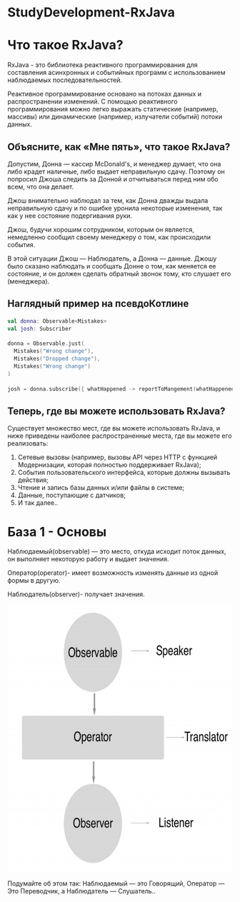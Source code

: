 # StudyDevelopment-RxJava

# Что такое RxJava?

RxJava - это библиотека реактивного программирования для составления асинхронных и событийных программ с использованием наблюдаемых последовательностей.

Реактивное программирование основано на потоках данных и распространении изменений. С помощью реактивного программирования можно легко выражать статические (например, массивы) или динамические (например, излучатели событий) потоки данных.

## Объясните, как «Мне пять», что такое RxJava?

Допустим, Донна — кассир McDonald's, и менеджер думает, что она либо крадет наличные, либо выдает неправильную сдачу. Поэтому он попросил Джоша следить за Донной и отчитываться перед ним обо всем, что она делает.

Джош внимательно наблюдал за тем, как Донна дважды выдала неправильную сдачу и по ошибке уронила некоторые изменения, так как у нее состояние подергивания руки.

Джош, будучи хорошим сотрудником, которым он является, немедленно сообщил своему менеджеру о том, как происходили события.

В этой ситуации Джош — Наблюдатель, а Донна — данные. Джошу было сказано наблюдать и сообщать Донне о том, как меняется ее состояние, и он должен сделать обратный звонок тому, кто слушает его (менеджера).

## Наглядный пример на псевдоКотлине
```kotlin
val donna: Observable<Mistakes>
val josh: Subscriber

donna = Observable.just(
  Mistakes("Wrong change"),
  Mistakes("Dropped change"),
  Mistakes("Wrong change")
)

josh = donna.subscribe({ whatHappened -> reportToMangement(whatHappened) })
```

## Теперь, где вы можете использовать RxJava?
  Существует множество мест, где вы можете использовать RxJava, и ниже приведены наиболее распространенные места, где вы можете его реализовать:
  1. Сетевые вызовы (например, вызовы API через HTTP с функцией Модернизации, которая полностью поддерживает RxJava);
  2. События пользовательского интерфейса, которые должны вызывать действия;
  3. Чтение и запись базы данных и/или файлы в системе;
  4. Данные, поступающие с датчиков;
  5. И так далее..

# База 1 - Основы

Наблюдаемый(observable) — это место, откуда исходит поток данных, он выполняет некоторую работу и выдает значения.

Оператор(operator)- имеет возможность изменять данные из одной формы в другую.

Наблюдатель(observer)- получает значения.

<img src="https://github.com/meh-daniel/StudyDevelopment-RxJava/blob/main/photo-for-readme/Observeable-operator-observer.png" width="600" height="600">

Подумайте об этом так: Наблюдаемый — это Говорящий, Оператор — Это Переводчик, а Наблюдатель — Слушатель..

